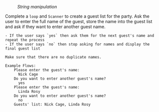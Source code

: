 <div class="hint" title="Practice topics">
  <i style="padding-left: 40px;">String manipulation</i>
</div>

Complete a `loop` and `Scanner` to create a guest list for the party.
Ask the user to enter the full name of the guest, store the name into the guest list and
ask if they want to enter another guest name.

    - If the user says `yes` then ask them for the next guest's name and repeat the process
    - If the user says `no` then stop asking for names and display the final guest list

    Make sure that there are no duplicate names. 

    Example Flows:
        Please enter the guest's name:
          Nick Cage
        Do you want to enter another guest's name?
          yes
        Please enter the guest's name:
          Linda Rosy
        Do you want to enter another guest's name?
          no
        Guests' list: Nick Cage, Linda Rosy

<div class="hint">
  <i style="padding-left: 40px;"></i>
</div>

